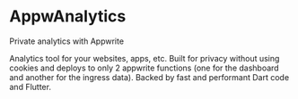 # AppwAnalytics
Private analytics with Appwrite

Analytics tool for your websites, apps, etc.
Built for privacy without using cookies and deploys to only 2 appwrite functions (one for the dashboard and another for the ingress data).
Backed by fast and performant Dart code and Flutter.
